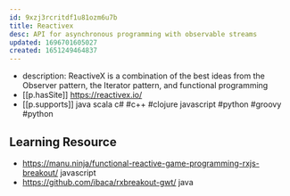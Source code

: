 ```yaml
---
id: 9xzj3rcritdf1u81ozm6u7b
title: Reactivex
desc: API for asynchronous programming with observable streams
updated: 1696701605027
created: 1651249464837
---
```


- description: ReactiveX is a combination of the best ideas from
the Observer pattern, the Iterator pattern, and functional programming
- [[p.hasSite]] https://reactivex.io/
- [[p.supports]] java scala c# #c++ #clojure javascript #python #groovy #python


## Learning Resource

- https://manu.ninja/functional-reactive-game-programming-rxjs-breakout/ javascript
- https://github.com/ibaca/rxbreakout-gwt/ java